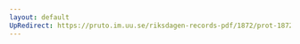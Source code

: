 ```yaml
---
layout: default
UpRedirect: https://pruto.im.uu.se/riksdagen-records-pdf/1872/prot-1872--ak--506.pdf
---
```


